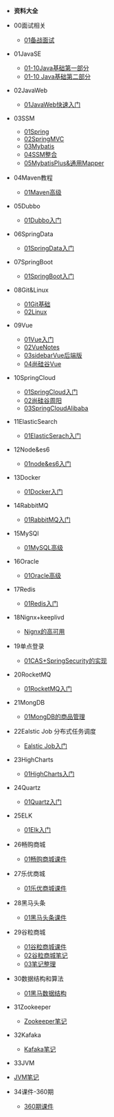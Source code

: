
* **资料大全**
* 00面试相关

  * [01备战面试](./docs/00面试/_sidebar.md)
* 01JavaSE

  * [01-10Java基础第一部分](./docs/01JavaSE/_sidebar.md)
  * [01-10 Java基础第二部分](./docs/01JavaSE/_sidebar.md)
* 02JavaWeb

  * [01JavaWeb快速入门](./docs/02JavaWeb/_sidebar.md)
* 03SSM

  * [01Spring](./docs/03SSM/_sidebar.md)
  * [02SpringMVC](./docs/03SSM/_sidebar.md)
  * [03Mybatis](./docs/03SSM/_sidebar.md)
  * [04SSM整合](./docs/03SSM/_sidebar.md)
  * [05MybatisPlus&通用Mapper](./docs/03SSM/_sidebar.md)
* 04Maven教程

  * [01Maven高级](./docs/04maven高级/_sidebar.md)
* 05Dubbo

  * [01Dubbo入门](./docs/05Dubbo/_sidebar.md)
* 06SpringData

  * [01SpringData入门](./docs/06SpringData/_sidebar.md)
* 07SpringBoot

  * [01SpringBoot入门](./docs/07SpringBoot/_sidebar.md)
* 08Git&Linux

  * [01Git基础](./docs/08Git/_sidebar.md)
  * [02Linux](./docs/08Git/_sidebar.md)
* 09Vue

  * [01Vue入门](./docs/09VUE/_sidebar.md)
  * [02VueNotes](./docs/09VUE/_sidebar.md)
  * [03sidebarVue后端版](./docs/09VUE/_sidebar.md)
  * [04尚硅谷Vue](./docs/09VUE/_sidebar.md)
* 10SpringCloud

  * [01SpringCloud入门](./docs/10SpringCloud/_sidebar.md)
  * [02尚硅谷周阳](./docs/10SpringCloud/_sidebar.md)
  * [03SpringCloudAlibaba](./docs/10SpringCloud/_sidebar.md)
* 11ElasticSearch

  * [01ElasticSerach入门](./docs/11ElasticSearch/_sidebar.md)
* 12Node&es6

  * [01node&es6入门](./docs/12Node&es6/_sidebar.md)
* 13Docker

  * [01Docker入门](./docs/13Docker/_sidebar.md)
* 14RabbitMQ

  * [01RabbitMQ入门](./docs/14RabbitMQ/_sidebar.md)
* 15MySQl

  * [01MySQL高级](./docs/15MySQL高级/_sidebar.md)
* 16Oracle

  * [01Oracle高级](./docs/16Oracle高级/_sidebar.md)
* 17Redis

  * [01Redis入门](./docs/16Redis/_sidebar.md)
* 18Nignx+keeplivd

  * [Nignx的高可用](./docs/17Nignx+Keeplived/_sidebar.md)
* 19单点登录

  * [01CAS+SpringSecurity的实现](./docs/18CAS+SpringSecurity单点登录/_sidebar.md)
* 20RocketMQ

  * [01RocketMQ入门](./docs/19RocketMQ/_sidebar.md)
* 21MongDB

  * [01MongDB的商品管理](./docs/20MongDB商品管理/_sidebar.md)
* 22Ealstic Job 分布式任务调度

  * [Ealstic Job入门](./docs/21EalsticJob分布式任务调度/_sidebar.md)
* 23HighCharts

  * [01HighCharts入门](./docs/22HigCharts/_sidebar.md)
* 24Quartz

  * [01Quartz入门](./docs/23Quartz/_sidebar.md)
* 25ELK

  * [01Elk入门](./docs/24ELK/_sidebar.md)
* 26畅购商城

    * [01畅购商城课件](./docs/25畅购/_sidebar.md)
* 27乐优商城

    * [01乐优商城课件](./docs/26乐优商城/_sidebar.md)
* 28黑马头条

  * [01黑马头条课件](./docs/27黑马头条/_sidebar.md)
* 29谷粒商城

  * [01谷粒商城课件](./docs/28谷粒商城/_sidebar.md)
  * [02谷粒商城笔记](./docs/28谷粒商城/_sidebar.md)
  * [03笔记整理](./docs/28谷粒商城/_sidebar.md)
* 30数据结构和算法
  - [01黑马数据结构](./docs/29数据结构和算法/_sidebar.md)
* 31Zookeeper

    * [Zookeeper笔记](./docs/30Zookeeper/_sidebar.md)
* 32Kafaka

  * [Kafaka笔记](./docs/31Kafaka/_sidebar.md)

-   33JVM
  - [JVM笔记](./docs/32JVM/_sidebar.md)

- 34课件-360期
  - [360期课件](./docs/33课件-360期/_sidebar.md)